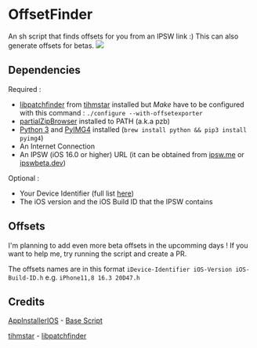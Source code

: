 # OffsetFinder
An sh script that finds offsets for you from an IPSW link :)
This can also generate offsets for betas.
<img src="https://i.ibb.co/RQJ9hDs/Pasted-Graphic.png">
## Dependencies
Required :
- [libpatchfinder](https://github.com/tihmstar/libpatchfinder) from [tihmstar](https://github.com/tihmstar) installed but *Make* have to be configured with this command : 
```./configure --with-offsetexporter```
- [partialZipBrowser](https://github.com/tihmstar/partialZipBrowser) installed to PATH (a.k.a pzb)
- [Python 3](https://formulae.brew.sh/formula/python@3.11) and [PyIMG4](https://github.com/m1stadev/PyIMG4) installed (```brew install python && pip3 install pyimg4```)
- An Internet Connection
- An IPSW (iOS 16.0 or higher) URL (it can be obtained from [ipsw.me](https://ipsw.me/) or [ipswbeta.dev](https://ipswbeta.dev/))

Optional : 
- Your Device Identifier (full list [here](http://bit.ly/Devices_IDs))
- The iOS version and the iOS Build ID that the IPSW contains
  
## Offsets
I'm planning to add even more beta offsets in the upcomming days !
If you want to help me, try running the script and create a PR.

The offsets names are in this format `iDevice-Identifier iOS-Version iOS-Build-ID.h` e.g. `iPhone11,8 16.3 20D47.h`
## Credits
[AppInstallerIOS](https://github.com/BenjaminHornbeck6) - [Base Script](https://www.reddit.com/r/jailbreak/comments/15b0u0b/comment/jtqbzj1/)

[tihmstar](https://github.com/tihmstar) - [libpatchfinder](https://github.com/tihmstar/libpatchfinder)
